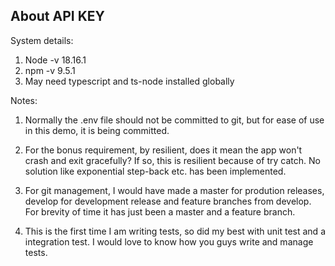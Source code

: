 ## About API KEY

System details:

1. Node -v 18.16.1
2. npm -v 9.5.1
3. May need typescript and ts-node installed globally

Notes:

1. Normally the .env file should not be committed to git, but for ease of use in this demo, it is being committed.

2. For the bonus requirement, by resilient, does it mean the app won't crash and exit gracefully? If so, this is resilient because of try catch. No solution like exponential step-back etc. has been implemented.

3. For git management, I would have made a master for prodution releases, develop for development release and feature branches from develop. For brevity of time it has just been a master and a feature branch.

4. This is the first time I am writing tests, so did my best with unit test and a integration test. I would love to know how you guys write and manage tests.
